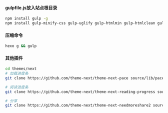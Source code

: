 #### gulpfile.js放入站点根目录
```sh
npm install gulp -g
npm install gulp-minify-css gulp-uglify gulp-htmlmin gulp-htmlclean gulp --save
```
#### 压缩命令
```sh
hexo g && gulp
```

#### 其他插件
```sh
cd themes/next
# 加载进度条
git clone https://github.com/theme-next/theme-next-pace source/lib/pace

# 阅读进度条
git clone https://github.com/theme-next/theme-next-reading-progress source/lib/reading_progress

# 分享
git clone https://github.com/theme-next/theme-next-needmoreshare2 source/lib/needsharebutton
```
